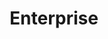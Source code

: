 ---
layout: app
title: Enterprise
permalink: apps/org/diagrams
lang: ru
page_id: apps-org-diagrams

description: Диаграммы
---